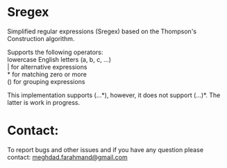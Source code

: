 # Sregex

Simplified regular expressions (Sregex) based on the Thompson's Construction algorithm. 

Supports the following operators: <br />
lowercase English letters (a, b, c, ...) <br />
| for alternative expressions <br />
\* for matching zero or more <br />
() for grouping expressions <br />

This implementation supports (...\*), however, it does not support (...)\*. The latter 
is work in progress. 


Contact:
=======================================================

To report bugs and other issues and if you have any question please contact: meghdad.farahmand@gmail.com


